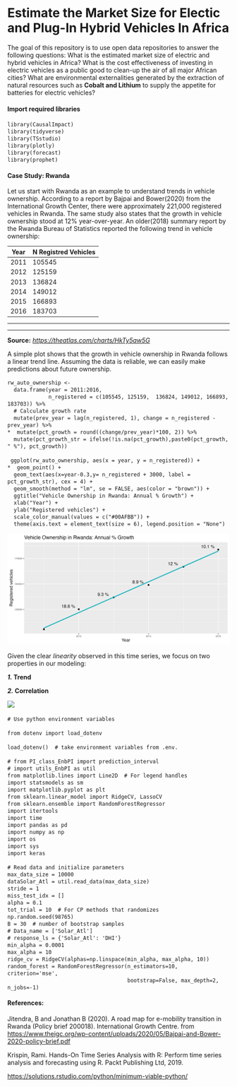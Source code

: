 # Estimate the Market Size for Electic and Plug-In Hybrid Vehicles In Africa
The goal of this repository is to use open data repositories to answer the following questions: What is the estimated market size of electric and hybrid vehicles in Africa? What is the cost effectiveness of investing in electric vehicles as a public good to clean-up the air of all major African cities? What are environmental externalities generated by the extraction of natural resources such as **Cobalt and Lithium** to supply the appetite for batteries for electric vehicles?

#### Import required libraries
```
library(CausalImpact)
library(tidyverse)
library(TSstudio)
library(plotly)
library(forecast)
library(prophet)
```


#### Case Study: Rwanda

Let us start with Rwanda as an example to understand trends in vehicle ownership. According to a report by Bajpai and Bower(2020) from the International Growth Center, there were approximately 221,000 registered vehicles in Rwanda. The same study also states that the growth in vehicle ownership stood at 12% year-over-year. An older(2018) summary report by the Rwanda Bureau of Statistics reported the following trend in vehicle ownership: 

|Year    | N Registred Vehicles 
|---     |--------------------|
|2011    |105545              |
|2012    |125159              |
|2013    |136824              |
|2014    |149012              |
|2015    |166893              |
|2016    |183703              |
-------------------------------
-------------------------------
**Source:** *https://theatlas.com/charts/HkTy5aw5G*

A simple plot shows that the growth in vehicle ownership in Rwanda follows a linear trend line. Assuming the data is reliable, we can easily make predictions about future ownership. 

```
rw_auto_ownership <- 
  data.frame(year = 2011:2016, 
             n_registered = c(105545, 125159,  136824, 149012, 166893, 183703)) %>% 
  # Calculate growth rate
  mutate(prev_year = lag(n_registered, 1), change = n_registered - prev_year) %>% 
*  mutate(pct_growth = round((change/prev_year)*100, 2)) %>% 
  mutate(pct_growth_str = ifelse(!is.na(pct_growth),paste0(pct_growth, " %"), pct_growth))

 ggplot(rw_auto_ownership, aes(x = year, y = n_registered)) + 
*  geom_point() + 
  geom_text(aes(x=year-0.3,y= n_registered + 3000, label = pct_growth_str), cex = 4) +
  geom_smooth(method = "lm", se = FALSE, aes(color = "brown")) +
  ggtitle("Vehicle Ownership in Rwanda: Annual % Growth") + 
  xlab("Year") +
  ylab("Registered vehicles") + 
  scale_color_manual(values = c("#00AFBB")) +
  theme(axis.text = element_text(size = 6), legend.position = "None")
```

![](plots/Rwandaauto_ownership_plt.png)

Given the clear *linearity* observed in this time series, we focus on two properties in our modeling: 

**_1._ Trend**

**_2._ Correlation**


![](plots/auto_ownership_trend.png)

```
# Use python environment variables

from dotenv import load_dotenv

load_dotenv()  # take environment variables from .env.

# from PI_class_EnbPI import prediction_interval
# import utils_EnbPI as util
from matplotlib.lines import Line2D  # For legend handles
import statsmodels as sm
import matplotlib.pyplot as plt
from sklearn.linear_model import RidgeCV, LassoCV
from sklearn.ensemble import RandomForestRegressor
import itertools
import time
import pandas as pd
import numpy as np
import os
import sys
import keras

# Read data and initialize parameters
max_data_size = 10000
dataSolar_Atl = util.read_data(max_data_size)
stride = 1
miss_test_idx = []
alpha = 0.1
tot_trial = 10  # For CP methods that randomizes
np.random.seed(98765)
B = 30  # number of bootstrap samples
# Data_name = ['Solar_Atl']
# response_ls = {'Solar_Atl': 'DHI'}
min_alpha = 0.0001
max_alpha = 10
ridge_cv = RidgeCV(alphas=np.linspace(min_alpha, max_alpha, 10))
random_forest = RandomForestRegressor(n_estimators=10, criterion='mse',
                                      bootstrap=False, max_depth=2, n_jobs=-1)
```


#### References: 

Jitendra, B and Jonathan B (2020). A road map for e-mobility transition in Rwanda
  (Policy brief 200018). International Growth Centre. from
  https://www.theigc.org/wp-content/uploads/2020/05/Bajpai-and-Bower-2020-policy-brief.pdf 
  
Krispin, Rami. Hands-On Time Series Analysis with R: Perform time series analysis and forecasting using R. Packt Publishing Ltd, 2019.


https://solutions.rstudio.com/python/minimum-viable-python/


